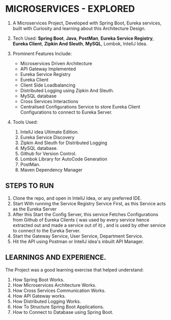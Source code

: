 # MICROSERVICES - EXPLORED

1. A Microservices Project, Developed with Spring Boot, Eureka services, built with Curiosity and learning about this Architecture Design.

2. Tech Used: **Spring Boot**, **Java**, **PostMan**, **Eureka Service Registry**, **Eureka Client**, **Zipkin And Sleuth**, **MySQL**, Lombok, IntellJ Idea.

3. Prominent Features Include: 

     - Microservices Driven Architecture 
     - API Gateway Implemented
     - Eureka Service Registry
     - Eureka Client 
     - Client Side Loadbalancing
     - Distributed Logging using Zipkin And Sleuth.
     - MySQL database
     - Cross Services Interactions
     - Centralised Configurations Service to store Eureka Client Configurations to connect to Eureka Server.
     
4. Tools Used: 
    
    1. IntellJ idea Ultimate Edition.
    2. Eureka Service Discovery
    3. Zipkin And Sleuth for Distributed Logging
    4. MySQL database.
    5. Github for Version Control.
    6. Lombok Library for AutoCode Generation
    7. PostMan.
    8. Maven Dependency Manager
    

## STEPS TO RUN 

1. Clone the repo, and open in IntellJ Idea, or any preferred IDE.
2. Start With running the Service Registry Service First, as this Service acts as the Eureka Server
3. After this Start the Config Server, this service Fetches Configurations from Github of Eureka Clients ( was used by every service hence extracted out and made a service out of it) , and is used by other service to connect to the Eureka Server.
4. Start the Gateway Service, User Service, Department Service.
5. Hit the API using Postman or IntellJ idea's inbuilt API Manager.
 
 ## LEARNINGS AND EXPERIENCE.
 
 The Project was a good learning exercise that helped understand:
 
 1. How Spring Boot Works.
 2. How Microservices Architecture Works.
 3. How Cross Services Communication Works.
 4. How API Gateway works.
 5. How Distributed Logging Works.
 6. How To Structure Spring Boot Applications.
 7. How to Connect to Database using Spring Boot.

